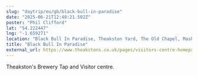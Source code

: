 ```yaml
---
slug: "daytrip/eu/gb/black-bull-in-paradise"
date: "2025-06-21T12:48:21.502Z"
poster: "Phil Clifford"
lat: "54.222447"
lng: "-1.659271"
location: "Black Bull In Paradise, Theakston Yard, The Old Chapel, Masham, North Yorkshire, England, HG4 4YD,"
title: "Black Bull In Paradise"
external_url: https://www.theakstons.co.uk/pages/visitors-centre-homepage
---
```

Theakston's Brewery Tap and Visitor centre. 